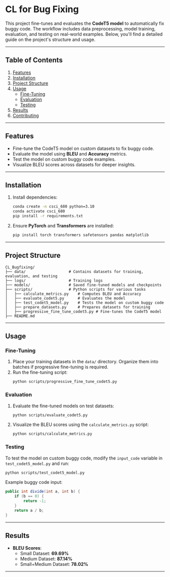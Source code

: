 # CL for Bug Fixing

This project fine-tunes and evaluates the **CodeT5 model** to automatically fix buggy code. The workflow includes data preprocessing, model training, evaluation, and testing on real-world examples. Below, you'll find a detailed guide on the project's structure and usage.

---

## **Table of Contents**
1. [Features](#features)
2. [Installation](#installation)
3. [Project Structure](#project-structure)
4. [Usage](#usage)
   - [Fine-Tuning](#fine-tuning)
   - [Evaluation](#evaluation)
   - [Testing](#testing)
5. [Results](#results)
6. [Contributing](#contributing)

---

## **Features**
- Fine-tune the CodeT5 model on custom datasets to fix buggy code.
- Evaluate the model using **BLEU** and **Accuracy** metrics.
- Test the model on custom buggy code examples.
- Visualize BLEU scores across datasets for deeper insights.

---

## **Installation**

1. Install dependencies:
   ```bash
   conda create -n csci_680 python=3.10
   conda activate csci_680
   pip install -r requirements.txt
   ```

2. Ensure **PyTorch** and **Transformers** are installed:
   ```bash
   pip install torch transformers safetensors pandas matplotlib
   ```

---

## **Project Structure**
```
CL_Bugfixing/
├── data/                   # Contains datasets for training, evaluation, and testing
├── logs/                   # Training logs
├── models/                 # Saved fine-tuned models and checkpoints
├── scripts/                # Python scripts for various tasks
│   ├── calculate_metrics.py    # Computes BLEU and Accuracy
│   ├── evaluate_codet5.py      # Evaluates the model
│   ├── test_codet5_model.py    # Tests the model on custom buggy code
│   ├── prepare_datasets.py     # Prepares datasets for training
│   ├── progressive_fine_tune_codet5.py # Fine-tunes the CodeT5 model
├── README.md            
```

---

## **Usage**

### **Fine-Tuning**
1. Place your training datasets in the `data/` directory. Organize them into batches if progressive fine-tuning is required.
2. Run the fine-tuning script:
   ```bash
   python scripts/progressive_fine_tune_codet5.py
   ```

### **Evaluation**
1. Evaluate the fine-tuned models on test datasets:
   ```bash
   python scripts/evaluate_codet5.py
   ```
2. Visualize the BLEU scores using the `calculate_metrics.py` script:
   ```bash
   python scripts/calculate_metrics.py
   ```

### **Testing**
To test the model on custom buggy code, modify the `input_code` variable in `test_codet5_model.py` and run:
```bash
python scripts/test_codet5_model.py
```

Example buggy code input:
```java
public int divide(int a, int b) {
    if (b == 0) {
        return -1;
    }
    return a / b;
}
```

---

## **Results**
- **BLEU Scores**:
  - Small Dataset: **69.69%**
  - Medium Dataset: **87.14%**
  - Small+Medium Dataset: **78.02%**


---
